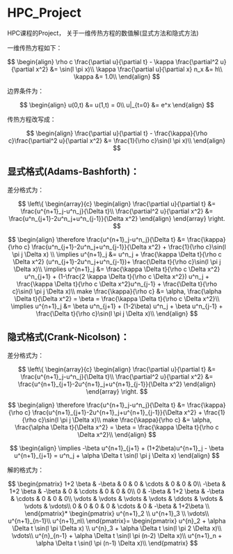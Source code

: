 # HPC_Project

HPC课程的Project， 关于一维传热方程的数值解(显式方法和隐式方法)

一维传热方程如下：

$$
\begin{align}
\rho c \frac{\partial u}{\partial t} - \kappa \frac{\partial^2 u}{\partial x^2} &= \sin(l \pi x)\\
\kappa \frac{\partial u}{\partial x} n_x &= h\\
\kappa &= 1.0\\
\end{align}
$$

边界条件为：

$$
\begin{align}
u(0,t) &= u(1,t) = 0\\
u|_{t=0} &= e^x
\end{align}
$$

传热方程改写成：

$$
\begin{align}
\frac{\partial u}{\partial t} - \frac{\kappa}{\rho c}\frac{\partial^2 u}{\partial x^2} &= \frac{1}{\rho c}\sin(l \pi x)\\
\end{align}
$$

## 显式格式(Adams-Bashforth)：

差分格式为：

$$
\left\{ 
    \begin{array}{c}
        \begin{align}
        \frac{\partial u}{\partial t} &= \frac{u^{n+1}_j-u^n_j}{\Delta t}\\
        \frac{\partial^2 u}{\partial x^2} &= \frac{u^n_{j+1}-2u^n_j+u^n_{j-1}}{\Delta x^2}
        \end{align}
    \end{array}
\right.
$$

$$
\begin{align}
\therefore \frac{u^{n+1}_j-u^n_j}{\Delta t} &= \frac{\kappa}{\rho c} \frac{u^n_{j+1}-2u^n_j+u^n_{j-1}}{\Delta x^2} + \frac{1}{\rho c}\sin(l \pi j \Delta x) \\
\implies u^{n+1}_j &= u^n_j + \frac{\kappa \Delta t}{\rho c \Delta x^2} (u^n_{j+1}-2u^n_j+u^n_{j-1})+ \frac{\Delta t}{\rho c}\sin(l \pi j \Delta x)\\
\implies u^{n+1}_j &= \frac{\kappa \Delta t}{\rho c \Delta x^2} u^n_{j+1} + (1-\frac{2 \kappa \Delta t}{\rho c \Delta x^2}) u^n_j + \frac{\kappa \Delta t}{\rho c \Delta x^2}u^n_{j-1} + \frac{\Delta t}{\rho c}\sin(l \pi j \Delta x)\\
make  \frac{\kappa}{\rho c} &= \alpha, \frac{\alpha \Delta t}{\Delta x^2} = \beta = \frac{\kappa \Delta t}{\rho c \Delta x^2}\\
\implies u^{n+1}_j &= \beta u^n_{j+1} + (1-2\beta) u^n_j + \beta u^n_{j-1} + \frac{\Delta t}{\rho c}\sin(l \pi j \Delta x)\\
\end{align}
$$

## 隐式格式(Crank-Nicolson)：

差分格式为：

$$
\left\{ 
    \begin{array}{c}
        \begin{align}
        \frac{\partial u}{\partial t} &= \frac{u^{n+1}_j-u^n_j}{\Delta t}\\
        \frac{\partial^2 u}{\partial x^2} &= \frac{u^{n+1}_{j+1}-2u^{n+1}_j+u^{n+1}_{j-1}}{\Delta x^2}
        \end{align}
    \end{array}
\right.
$$

$$
\begin{align}
\therefore \frac{u^{n+1}_j-u^n_j}{\Delta t} &= \frac{\kappa}{\rho c} \frac{u^{n+1}_{j+1}-2u^{n+1}_j+u^{n+1}_{j-1}}{\Delta x^2} + \frac{1}{\rho c}\sin(l \pi j \Delta x)\\
make  \frac{\kappa}{\rho c} &= \alpha, \frac{\alpha \Delta t}{\Delta x^2} = \beta = \frac{\kappa \Delta t}{\rho c \Delta x^2}\\
\end{align}
$$

$$
\begin{align}
\implies -\beta u^{n+1}_{j+1} + (1+2\beta)u^{n+1}_j - \beta u^{n+1}_{j+1} = u^n_j + \alpha \Delta t \sin(l \pi j \Delta x)
\end{align}
$$

解的格式为：

$$
\begin{pmatrix}
    1+2 \beta & -\beta & 0 & 0 & \cdots & 0 & 0 & 0\\
    -\beta & 1+2 \beta & -\beta & 0 & \cdots & 0 & 0 & 0\\
    0 & -\beta & 1+2 \beta & -\beta & \cdots & 0 & 0 & 0\\
    \vdots & \vdots & \vdots & \vdots & \ddots & \vdots & \vdots & \vdots\\
    0 & 0 & 0 & 0 & \cdots & 0 & -\beta & 1+2\beta \\
\end{pmatrix}*
\begin{pmatrix}
    u^{n+1}_2  \\
    u^{n+1}_3 \\
    \vdots\\
    u^{n+1}_{n-1}\\
    u^{n+1}_n\\
\end{pmatrix}=
\begin{pmatrix}
    u^{n}_2 + \alpha \Delta t \sin(l \pi \Delta x) \\
    u^{n}_3 + \alpha \Delta t \sin(l \pi 2 \Delta x)\\
    \vdots\\
    u^{n}_{n-1} + \alpha \Delta t \sin(l \pi (n-2) \Delta x)\\
    u^{n+1}_n + \alpha \Delta t \sin(l \pi (n-1) \Delta x)\\
\end{pmatrix}
$$
